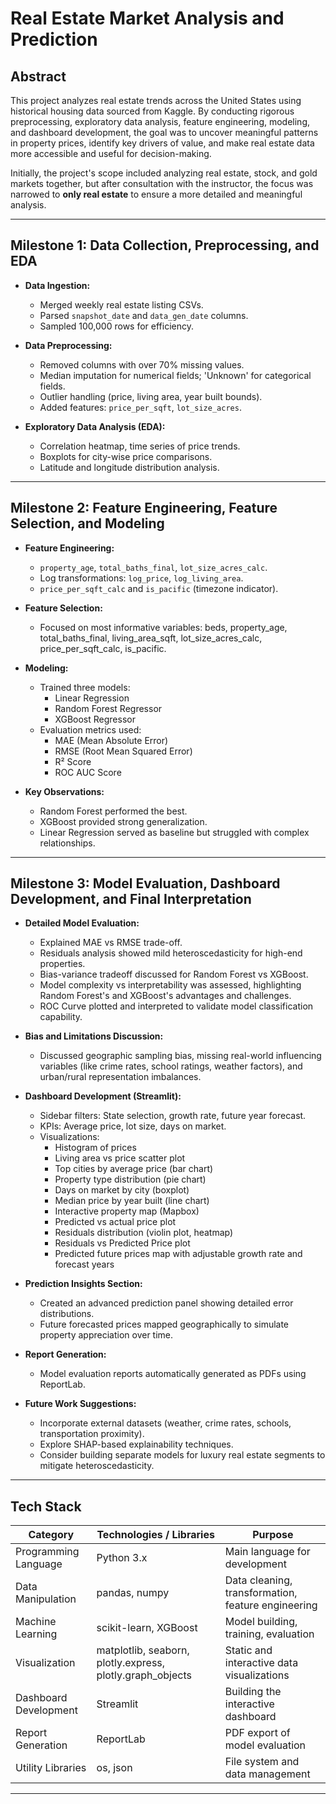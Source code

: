 # Real Estate Market Analysis and Prediction

## Abstract
This project analyzes real estate trends across the United States using historical housing data sourced from Kaggle. By conducting rigorous preprocessing, exploratory data analysis, feature engineering, modeling, and dashboard development, the goal was to uncover meaningful patterns in property prices, identify key drivers of value, and make real estate data more accessible and useful for decision-making.

Initially, the project's scope included analyzing real estate, stock, and gold markets together, but after consultation with the instructor, the focus was narrowed to **only real estate** to ensure a more detailed and meaningful analysis.

---

## Milestone 1: Data Collection, Preprocessing, and EDA

- **Data Ingestion:**
  - Merged weekly real estate listing CSVs.
  - Parsed `snapshot_date` and `data_gen_date` columns.
  - Sampled 100,000 rows for efficiency.

- **Data Preprocessing:**
  - Removed columns with over 70% missing values.
  - Median imputation for numerical fields; 'Unknown' for categorical fields.
  - Outlier handling (price, living area, year built bounds).
  - Added features: `price_per_sqft`, `lot_size_acres`.

- **Exploratory Data Analysis (EDA):**
  - Correlation heatmap, time series of price trends.
  - Boxplots for city-wise price comparisons.
  - Latitude and longitude distribution analysis.

---

## Milestone 2: Feature Engineering, Feature Selection, and Modeling

- **Feature Engineering:**
  - `property_age`, `total_baths_final`, `lot_size_acres_calc`.
  - Log transformations: `log_price`, `log_living_area`.
  - `price_per_sqft_calc` and `is_pacific` (timezone indicator).

- **Feature Selection:**
  - Focused on most informative variables: beds, property_age, total_baths_final, living_area_sqft, lot_size_acres_calc, price_per_sqft_calc, is_pacific.

- **Modeling:**
  - Trained three models:
    - Linear Regression
    - Random Forest Regressor
    - XGBoost Regressor
  - Evaluation metrics used:
    - MAE (Mean Absolute Error)
    - RMSE (Root Mean Squared Error)
    - R² Score
    - ROC AUC Score

- **Key Observations:**
  - Random Forest performed the best.
  - XGBoost provided strong generalization.
  - Linear Regression served as baseline but struggled with complex relationships.

---

## Milestone 3: Model Evaluation, Dashboard Development, and Final Interpretation

- **Detailed Model Evaluation:**
  - Explained MAE vs RMSE trade-off.
  - Residuals analysis showed mild heteroscedasticity for high-end properties.
  - Bias-variance tradeoff discussed for Random Forest vs XGBoost.
  - Model complexity vs interpretability was assessed, highlighting Random Forest's and XGBoost's advantages and challenges.
  - ROC Curve plotted and interpreted to validate model classification capability.

- **Bias and Limitations Discussion:**
  - Discussed geographic sampling bias, missing real-world influencing variables (like crime rates, school ratings, weather factors), and urban/rural representation imbalances.

- **Dashboard Development (Streamlit):**
  - Sidebar filters: State selection, growth rate, future year forecast.
  - KPIs: Average price, lot size, days on market.
  - Visualizations:
    - Histogram of prices
    - Living area vs price scatter plot
    - Top cities by average price (bar chart)
    - Property type distribution (pie chart)
    - Days on market by city (boxplot)
    - Median price by year built (line chart)
    - Interactive property map (Mapbox)
    - Predicted vs actual price plot
    - Residuals distribution (violin plot, heatmap)
    - Residuals vs Predicted Price plot
    - Predicted future prices map with adjustable growth rate and forecast years

- **Prediction Insights Section:**
  - Created an advanced prediction panel showing detailed error distributions.
  - Future forecasted prices mapped geographically to simulate property appreciation over time.

- **Report Generation:**
  - Model evaluation reports automatically generated as PDFs using ReportLab.

- **Future Work Suggestions:**
  - Incorporate external datasets (weather, crime rates, schools, transportation proximity).
  - Explore SHAP-based explainability techniques.
  - Consider building separate models for luxury real estate segments to mitigate heteroscedasticity.

---

## Tech Stack

| Category                 | Technologies / Libraries                                              | Purpose |
|---------------------------|------------------------------------------------------------------------|---------|
| Programming Language      | Python 3.x                                                             | Main language for development |
| Data Manipulation         | pandas, numpy                                                          | Data cleaning, transformation, feature engineering |
| Machine Learning          | scikit-learn, XGBoost                                                  | Model building, training, evaluation |
| Visualization             | matplotlib, seaborn, plotly.express, plotly.graph_objects             | Static and interactive data visualizations |
| Dashboard Development     | Streamlit                                                             | Building the interactive dashboard |
| Report Generation         | ReportLab                                                             | PDF export of model evaluation |
| Utility Libraries         | os, json                                                              | File system and data management |

---